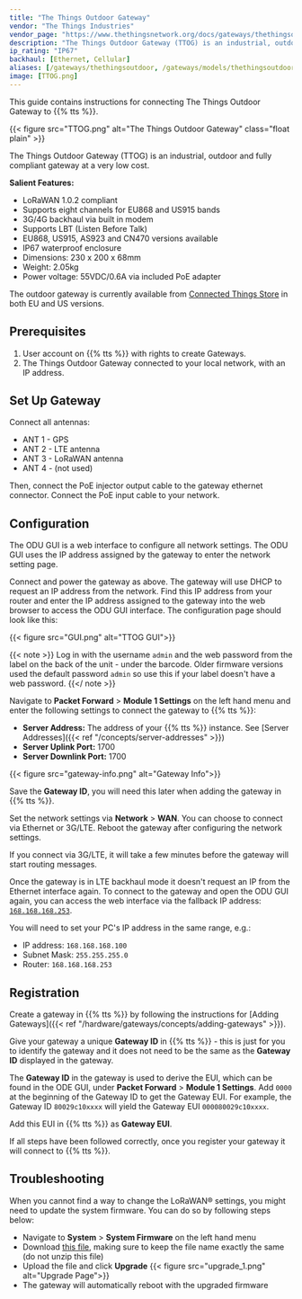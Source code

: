 ```yaml
---
title: "The Things Outdoor Gateway"
vendor: "The Things Industries"
vendor_page: "https://www.thethingsnetwork.org/docs/gateways/thethingsoutdoor/"
description: "The Things Outdoor Gateway (TTOG) is an industrial, outdoor and fully compliant gateway at a very low cost."
ip_rating: "IP67"
backhaul: [Ethernet, Cellular]
aliases: [/gateways/thethingsoutdoor, /gateways/models/thethingsoutdoor]
image: [TTOG.png]
---
```


This guide contains instructions for connecting The Things Outdoor Gateway to {{% tts %}}.

<!--more-->

{{< figure src="TTOG.png" alt="The Things Outdoor Gateway" class="float plain" >}}

The Things Outdoor Gateway (TTOG) is an industrial, outdoor and fully compliant gateway at a very low cost.

**Salient Features:**

- LoRaWAN 1.0.2 compliant
- Supports eight channels for EU868 and US915 bands
- 3G/4G backhaul via built in modem
- Supports LBT (Listen Before Talk)
- EU868, US915, AS923 and CN470 versions available
- IP67 waterproof enclosure
- Dimensions: 230 x 200 x 68mm
- Weight: 2.05kg
- Power voltage: 55VDC/0.6A via included PoE adapter

The outdoor gateway is currently available from [Connected Things Store](https://connectedthings.store) in both EU and US versions.

## Prerequisites

1. User account on {{% tts %}} with rights to create Gateways.
2. The Things Outdoor Gateway connected to your local network, with an IP address.

## Set Up Gateway

Connect all antennas:

- ANT 1 - GPS
- ANT 2 - LTE antenna
- ANT 3 - LoRaWAN antenna
- ANT 4 - (not used)

Then, connect the PoE injector output cable to the gateway ethernet connector. Connect the PoE input cable to your network.

## Configuration

The ODU GUI is a web interface to configure all network settings. The ODU GUI uses the IP address assigned by the gateway to enter the network setting page.

Connect and power the gateway as above. The gateway will use DHCP to request an IP address from the network. Find this IP address from your router and enter the IP address assigned to the gateway into the web browser to access the ODU GUI interface. The configuration page should look like this:

{{< figure src="GUI.png" alt="TTOG GUI">}}

{{< note >}} Log in with the username `admin` and the web password from the label on the back of the unit - under the barcode. Older firmware versions used the default password `admin` so use this if your label doesn't have a web password.
{{</ note >}}

Navigate to **Packet Forward** > **Module 1 Settings** on the left hand menu and enter the following settings to connect the gateway to {{% tts %}}:

- **Server Address:** The address of your {{% tts %}} instance. See [Server Addresses]({{< ref "/concepts/server-addresses" >}})
- **Server Uplink Port:** 1700
- **Server Downlink Port:** 1700

{{< figure src="gateway-info.png" alt="Gateway Info">}}

Save the **Gateway ID**, you will need this later when adding the gateway in {{% tts %}}.

Set the network settings via **Network** > **WAN**. You can choose to connect via Ethernet or 3G/LTE. Reboot the gateway after configuring the network settings.

If you connect via 3G/LTE, it will take a few minutes before the gateway will start routing messages.

Once the gateway is in LTE backhaul mode it doesn't request an IP from the Ethernet interface again. To connect to the gateway and open the ODU GUI again, you can access the web interface via the fallback IP address: [`168.168.168.253`](http://168.168.168.253).

You will need to set your PC's IP address in the same range, e.g.:

- IP address: `168.168.168.100`
- Subnet Mask: `255.255.255.0`
- Router: `168.168.168.253`

## Registration

Create a gateway in {{% tts %}} by following the instructions for [Adding Gateways]({{< ref "/hardware/gateways/concepts/adding-gateways" >}}).

Give your gateway a unique **Gateway ID** in {{% tts %}} - this is just for you to identify the gateway and it does not need to be the same as the **Gateway ID** displayed in the gateway.

The **Gateway ID** in the gateway is used to derive the EUI, which can be found in the ODE GUI, under **Packet Forward** > **Module 1 Settings**. Add `0000` at the beginning of the Gateway ID to get the Gateway EUI. For example, the Gateway ID `80029c10xxxx` will yield the Gateway EUI `000080029c10xxxx`.

Add this EUI in {{% tts %}} as **Gateway EUI**.

If all steps have been followed correctly, once you register your gateway it will connect to {{% tts %}}.

## Troubleshooting

When you cannot find a way to change the LoRaWAN® settings, you might need to update the system firmware. You can do so by following steps below:

- Navigate to **System** > **System Firmware** on the left hand menu
- Download [this file](https://connectedthings.store/files/WAPS-232N_LW_OPDK_GUI_1.01.27_521895521.tar.gz), making sure to keep the file name exactly the same (do not unzip this file)
- Upload the file and click **Upgrade**
  {{< figure src="upgrade_1.png" alt="Upgrade Page">}}
- The gateway will automatically reboot with the upgraded firmware
